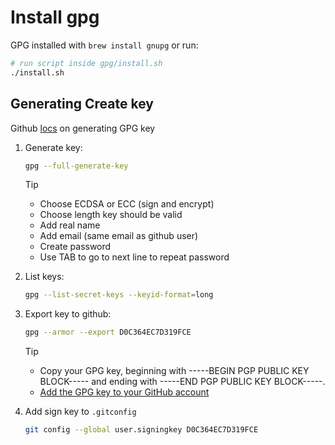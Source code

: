 # Install gpg

GPG installed with `brew install gnupg` or run:

```sh
# run script inside gpg/install.sh
./install.sh
```

## Generating Create key

Github [locs](https://docs.github.com/en/authentication/managing-commit-signature-verification/generating-a-new-gpg-key) on generating GPG key

1. Generate key:
    ```sh
    gpg --full-generate-key
    ```

    > [!TIP]
    >
    > - Choose ECDSA or ECC (sign and encrypt)
    > - Choose length key should be valid
    > - Add real name
    > - Add email (same email as github user)
    > - Create password
    > - Use TAB to go to next line to repeat password

1. List keys:
    ```sh
    gpg --list-secret-keys --keyid-format=long
    ```

1. Export key to github:

    ```sh
    gpg --armor --export D0C364EC7D319FCE
    ```

    > [!TIP]
    > - Copy your GPG key, beginning with -----BEGIN PGP PUBLIC KEY BLOCK----- and ending with -----END PGP PUBLIC KEY BLOCK-----.
    > - [Add the GPG key to your GitHub account](https://docs.github.com/en/authentication/managing-commit-signature-verification/adding-a-gpg-key-to-your-github-account)
1. Add sign key to `.gitconfig`
    ```sh
    git config --global user.signingkey D0C364EC7D319FCE
    ```
